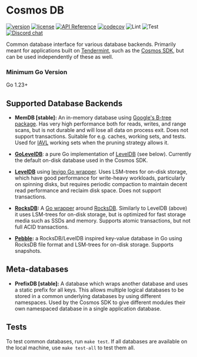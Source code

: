 # Cosmos DB

[![version](https://img.shields.io/github/tag/cosmos/cosmos-db.svg)](https://github.com/cosmos/cosmos-db/releases/latest)
[![license](https://img.shields.io/github/license/cosmos/cosmos-db.svg)](https://github.com/cosmos/cosmos-db/blob/master/LICENSE)
[![API Reference](https://camo.githubusercontent.com/915b7be44ada53c290eb157634330494ebe3e30a/68747470733a2f2f676f646f632e6f72672f6769746875622e636f6d2f676f6c616e672f6764646f3f7374617475732e737667)](https://pkg.go.dev/github.com/cosmos/cosmos-db)
[![codecov](https://codecov.io/gh/cosmos/cosmos-db/branch/master/graph/badge.svg)](https://codecov.io/gh/cosmos/cosmos-db)
![Lint](https://github.com/cosmos/cosmos-db/workflows/Lint/badge.svg?branch=master)
![Test](https://github.com/cosmos/cosmos-db/workflows/Test/badge.svg?branch=master)
[![Discord chat](https://img.shields.io/discord/669268347736686612.svg)](https://discord.gg/cosmosnetwork)

Common database interface for various database backends. Primarily meant for applications built on [Tendermint](https://github.com/tendermint/tendermint), such as the [Cosmos SDK](https://github.com/cosmos/cosmos-sdk), but can be used independently of these as well.

### Minimum Go Version

Go 1.23+

## Supported Database Backends

- **MemDB [stable]:** An in-memory database using [Google's B-tree package](https://github.com/google/btree). Has very high performance both for reads, writes, and range scans, but is not durable and will lose all data on process exit. Does not support transactions. Suitable for e.g. caches, working sets, and tests. Used for [IAVL](https://github.com/tendermint/iavl) working sets when the pruning strategy allows it.

- **[GoLevelDB](https://github.com/syndtr/goleveldb)**: a pure Go implementation of [LevelDB](https://github.com/google/leveldb) (see below). Currently the default on-disk database used in the Cosmos SDK.

- **[LevelDB](https://github.com/google/leveldb)** using [levigo Go wrapper](https://github.com/jmhodges/levigo). Uses LSM-trees for on-disk storage, which have good performance for write-heavy workloads, particularly on spinning disks, but requires periodic compaction to maintain decent read performance and reclaim disk space. Does not support transactions.

- **[RocksDB](https://github.com/cosmos/gorocksdb):** A [Go wrapper](https://github.com/cosmos/gorocksdb) around [RocksDB](https://rocksdb.org). Similarly to LevelDB (above) it uses LSM-trees for on-disk storage, but is optimized for fast storage media such as SSDs and memory. Supports atomic transactions, but not full ACID transactions.

- **[Pebble](https://github.com/cockroachdb/pebble):** a RocksDB/LevelDB inspired key-value database in Go using RocksDB file format and LSM-trees for on-disk storage. Supports snapshots.

## Meta-databases

- **PrefixDB [stable]:** A database which wraps another database and uses a static prefix for all keys. This allows multiple logical databases to be stored in a common underlying databases by using different namespaces. Used by the Cosmos SDK to give different modules their own namespaced database in a single application database.

## Tests

To test common databases, run `make test`. If all databases are available on the local machine, use `make test-all` to test them all.
